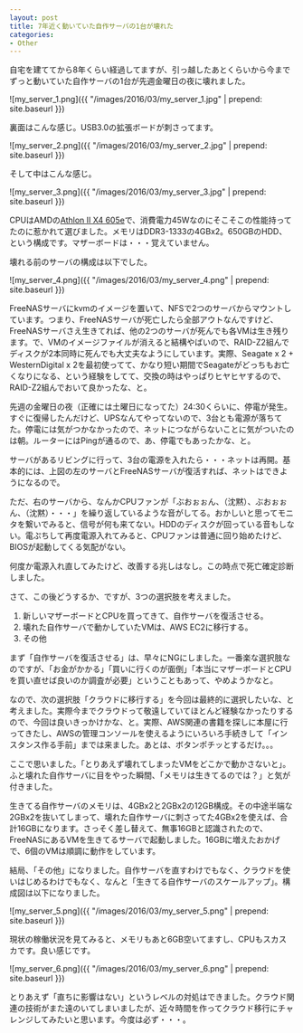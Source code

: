 ```yaml
---
layout: post
title: 7年近く動いていた自作サーバの1台が壊れた
categories:
- Other
---
```

自宅を建ててから8年くらい経過してますが、引っ越したあとくらいから今までずっと動いていた自作サーバの1台が先週金曜日の夜に壊れました。

![my_server_1.png]({{ "/images/2016/03/my_server_1.jpg" | prepend: site.baseurl }})

裏面はこんな感じ。USB3.0の拡張ボードが刺さってます。

![my_server_2.png]({{ "/images/2016/03/my_server_2.jpg" | prepend: site.baseurl }})

そして中はこんな感じ。

![my_server_3.png]({{ "/images/2016/03/my_server_3.jpg" | prepend: site.baseurl }})

CPUはAMDの[Athlon II X4 605e](http://pc.watch.impress.co.jp/docs/column/tawada/20090918_316192.html)で、消費電力45Wなのにそこそこの性能持ってたのに惹かれて選びました。メモリはDDR3-1333の4GBx2。650GBのHDD、という構成です。マザーボードは・・・覚えていません。

壊れる前のサーバの構成は以下でした。

![my_server_4.png]({{ "/images/2016/03/my_server_4.png" | prepend: site.baseurl }})

FreeNASサーバにkvmのイメージを置いて、NFSで2つのサーバからマウントしています。つまり、FreeNASサーバが死亡したら全部アウトなんですけど、FreeNASサーバさえ生きてれば、他の2つのサーバが死んでも各VMは生き残ります。で、VMのイメージファイルが消えると結構やばいので、RAID-Z2組んでディスクが2本同時に死んでも大丈夫なようにしています。実際、Seagate x 2 + WesternDigital x 2を最初使ってて、かなり短い期間でSeagateがどっちもお亡くなりになる、という経験をしてて、交換の時はやっぱりヒヤヒヤするので、RAID-Z2組んでおいて良かったな、と。

先週の金曜日の夜（正確には土曜日になってた）24:30くらいに、停電が発生。すぐに復帰したんだけど、UPSなんてやってないので、3台とも電源が落ちてた。停電には気がつかなかったので、ネットにつながらないことに気がついたのは朝。ルーターにはPingが通るので、あ、停電でもあったかな、と。

サーバがあるリビングに行って、3台の電源を入れたら・・・ネットは再開。基本的には、上図の左のサーバとFreeNASサーバが復活すれば、ネットはできようになるので。

ただ、右のサーバから、なんかCPUファンが「ぶおぉぉん、（沈黙）、ぶおぉぉん、（沈黙）・・・」を繰り返しているような音がしてる。おかしいと思ってモニタを繋いでみると、信号が何も来てない。HDDのディスクが回っている音もしない。電ぷちして再度電源入れてみると、CPUファンは普通に回り始めたけど、BIOSが起動してくる気配がない。

何度か電源入れ直してみたけど、改善する兆しはなし。この時点で死亡確定診断しました。

さて、この後どうするか、ですが、3つの選択肢を考えました。

1. 新しいマザーボードとCPUを買ってきて、自作サーバを復活させる。
1. 壊れた自作サーバで動かしていたVMは、AWS EC2に移行する。
1. その他

まず「自作サーバを復活させる」は、早々にNGにしました。一番楽な選択肢なのですが、「お金がかかる」「買いに行くのが面倒」「本当にマザーボードとCPUを買い直せば良いのか調査が必要」ということもあって、やめようかなと。

なので、次の選択肢「クラウドに移行する」を今回は最終的に選択したいな、と考えました。実際今までクラウドって敬遠していてほとんど経験なかったりするので、今回は良いきっかけかな、と。実際、AWS関連の書籍を探しに本屋に行ってきたし、AWSの管理コンソールを使えるようにいろいろ手続きして「インスタンス作る手前」までは来ました。あとは、ボタンポチッとするだけ。。。

ここで思いました。「とりあえず壊れてしまったVMをどこかで動かさないと」。ふと壊れた自作サーバに目をやった瞬間、「メモリは生きてるのでは？」と気が付きました。

生きてる自作サーバのメモリは、4GBx2と2GBx2の12GB構成。その中途半端な2GBx2を抜いてしまって、壊れた自作サーバに刺さってた4GBx2を使えば、合計16GBになります。さっそく差し替えて、無事16GBと認識されたので、FreeNASにあるVMを生きてるサーバで起動しました。16GBに増えたおかげで、6個のVMは順調に動作をしています。

結局、「その他」になりました。自作サーバを直すわけでもなく、クラウドを使いはじめるわけでもなく、なんと「生きてる自作サーバのスケールアップ」。構成図は以下になりました。

![my_server_5.png]({{ "/images/2016/03/my_server_5.png" | prepend: site.baseurl }})

現状の稼働状況を見てみると、メモリもあと6GB空いてますし、CPUもスカスカです。良い感じです。

![my_server_6.png]({{ "/images/2016/03/my_server_6.png" | prepend: site.baseurl }})

とりあえず「直ちに影響はない」というレベルの対処はできました。クラウド関連の技術がまた遠のいてしまいましたが、近々時間を作ってクラウド移行にチャレンジしてみたいと思います。今度は必ず・・・。
